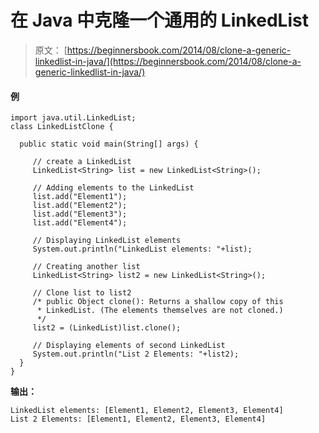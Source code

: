 # 在 Java 中克隆一个通用的 LinkedList

> 原文： [https://beginnersbook.com/2014/08/clone-a-generic-linkedlist-in-java/](https://beginnersbook.com/2014/08/clone-a-generic-linkedlist-in-java/)

#### 例

```
import java.util.LinkedList;
class LinkedListClone {

  public static void main(String[] args) {

     // create a LinkedList
     LinkedList<String> list = new LinkedList<String>();

     // Adding elements to the LinkedList
     list.add("Element1");
     list.add("Element2");
     list.add("Element3");
     list.add("Element4");

     // Displaying LinkedList elements
     System.out.println("LinkedList elements: "+list);

     // Creating another list
     LinkedList<String> list2 = new LinkedList<String>();

     // Clone list to list2
     /* public Object clone(): Returns a shallow copy of this
      * LinkedList. (The elements themselves are not cloned.)
      */
     list2 = (LinkedList)list.clone();

     // Displaying elements of second LinkedList
     System.out.println("List 2 Elements: "+list2);
  }
}
```

**输出：**

```
LinkedList elements: [Element1, Element2, Element3, Element4]
List 2 Elements: [Element1, Element2, Element3, Element4]
```